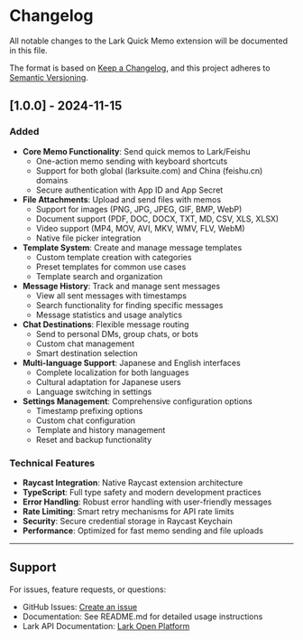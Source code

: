 # Changelog

All notable changes to the Lark Quick Memo extension will be documented in this file.

The format is based on [Keep a Changelog](https://keepachangelog.com/en/1.0.0/),
and this project adheres to [Semantic Versioning](https://semver.org/spec/v2.0.0.html).

## [1.0.0] - 2024-11-15

### Added
- **Core Memo Functionality**: Send quick memos to Lark/Feishu
  - One-action memo sending with keyboard shortcuts
  - Support for both global (larksuite.com) and China (feishu.cn) domains
  - Secure authentication with App ID and App Secret
- **File Attachments**: Upload and send files with memos
  - Support for images (PNG, JPG, JPEG, GIF, BMP, WebP)
  - Document support (PDF, DOC, DOCX, TXT, MD, CSV, XLS, XLSX)
  - Video support (MP4, MOV, AVI, MKV, WMV, FLV, WebM)
  - Native file picker integration
- **Template System**: Create and manage message templates
  - Custom template creation with categories
  - Preset templates for common use cases
  - Template search and organization
- **Message History**: Track and manage sent messages
  - View all sent messages with timestamps
  - Search functionality for finding specific messages
  - Message statistics and usage analytics
- **Chat Destinations**: Flexible message routing
  - Send to personal DMs, group chats, or bots
  - Custom chat management
  - Smart destination selection
- **Multi-language Support**: Japanese and English interfaces
  - Complete localization for both languages
  - Cultural adaptation for Japanese users
  - Language switching in settings
- **Settings Management**: Comprehensive configuration options
  - Timestamp prefixing options
  - Custom chat configuration
  - Template and history management
  - Reset and backup functionality

### Technical Features
- **Raycast Integration**: Native Raycast extension architecture
- **TypeScript**: Full type safety and modern development practices
- **Error Handling**: Robust error handling with user-friendly messages
- **Rate Limiting**: Smart retry mechanisms for API rate limits
- **Security**: Secure credential storage in Raycast Keychain
- **Performance**: Optimized for fast memo sending and file uploads

---

## Support

For issues, feature requests, or questions:
- GitHub Issues: [Create an issue](https://github.com/your-username/lark-quick-memo/issues)
- Documentation: See README.md for detailed usage instructions
- Lark API Documentation: [Lark Open Platform](https://open.larksuite.com/document/)